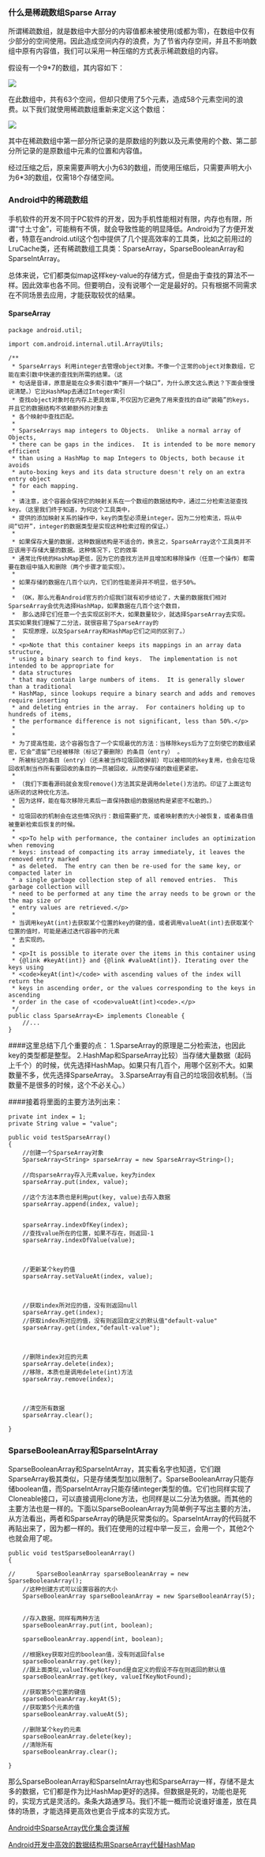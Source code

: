 ### 什么是稀疏数组Sparse Array ###

所谓稀疏数组，就是数组中大部分的内容值都未被使用(或都为零)，在数组中仅有少部分的空间使用。因此造成空间内存的浪费，为了节省内存空间，并且不影响数组中原有内容值，我们可以采用一种压缩的方式表示稀疏数组的内容。

假设有一个9*7的数组，其内容如下：

![](http://i.imgur.com/jaRDjW7.jpg)

在此数组中，共有63个空间，但却只使用了5个元素，造成58个元素空间的浪费。以下我们就使用稀疏数组重新来定义这个数组：

![](http://i.imgur.com/9keleNK.jpg)

其中在稀疏数组中第一部分所记录的是原数组的列数以及元素使用的个数、第二部分所记录的是原数组中元素的位置和内容值。

经过压缩之后，原来需要声明大小为63的数组，而使用压缩后，只需要声明大小为6*3的数组，仅需18个存储空间。


### Android中的稀疏数组 ###

手机软件的开发不同于PC软件的开发，因为手机性能相对有限，内存也有限，所谓“寸土寸金”，可能稍有不慎，就会导致性能的明显降低。Android为了方便开发者，特意在android.util这个包中提供了几个提高效率的工具类，比如之前用过的LruCache类，还有稀疏数组工具类：SparseArray，SparseBooleanArray和SparseIntArray。

总体来说，它们都类似map这样key-value的存储方式，但是由于查找的算法不一样。因此效率也各不同。但要明白，没有说哪个一定是最好的。只有根据不同需求在不同场景去应用，才能获取较优的结果。


#### SparseArray

    package android.util;  
  
	import com.android.internal.util.ArrayUtils;  
	  
	/** 
	 * SparseArrays 利用integer去管理object对象。不像一个正常的object对象数组，它能在索引数中快速的查找到所需的结果。（这 
	 * 句话是音译，原意是能在众多索引数中“撕开一个缺口”，为什么原文这么表达？下面会慢慢说清楚。）它比HashMap去通过Integer索引 
	 * 查找object对象时在内存上更具效率,不仅因为它避免了用来查找的自动“装箱”的keys，并且它的数据结构不依赖额外的对象去 
	 * 各个映射中查找匹配。 
	 *  
	 * SparseArrays map integers to Objects.  Unlike a normal array of Objects, 
	 * there can be gaps in the indices.  It is intended to be more memory efficient 
	 * than using a HashMap to map Integers to Objects, both because it avoids 
	 * auto-boxing keys and its data structure doesn't rely on an extra entry object 
	 * for each mapping. 
	 * 
	 * 请注意，这个容器会保持它的映射关系在一个数组的数据结构中，通过二分检索法驱查找key。（这里我们终于知道，为何这个工具类中， 
	 * 提供的添加映射关系的操作中，key的类型必须是integer。因为二分检索法，将从中间“切开”，integer的数据类型是实现这种检索过程的保证。） 
	 *  
	 * 如果保存大量的数据，这种数据结构是不适合的，换言之，SparseArray这个工具类并不应该用于存储大量的数据。这种情况下，它的效率 
	 * 通常比传统的HashMap更低，因为它的查找方法并且增加和移除操作（任意一个操作）都需要在数组中插入和删除（两个步骤才能实现）。 
	 *  
	 * 如果存储的数据在几百个以内，它们的性能差异并不明显，低于50%。 
	 *  
	 * （OK，那么光看Android官方的介绍我们就有初步结论了，大量的数据我们相对SparseArray会优先选择HashMap，如果数据在几百个这个数目， 
	 *  那么选择它们任意一个去实现区别不大，如果数量较少，就选择SparseArray去实现。 其实如果我们理解了二分法，就很容易了SparseArray的 
	 *  实现原理，以及SparseArray和HashMap它们之间的区别了。） 
	 *  
	 * <p>Note that this container keeps its mappings in an array data structure, 
	 * using a binary search to find keys.  The implementation is not intended to be appropriate for 
	 * data structures 
	 * that may contain large numbers of items.  It is generally slower than a traditional 
	 * HashMap, since lookups require a binary search and adds and removes require inserting 
	 * and deleting entries in the array.  For containers holding up to hundreds of items, 
	 * the performance difference is not significant, less than 50%.</p> 
	 * 
	 *   
	 * 为了提高性能，这个容器包含了一个实现最优的方法：当移除keys后为了立刻使它的数组紧密，它会“遗留”已经被移除（标记了要删除）的条目（entry） 。 
	 * 所被标记的条目（entry）（还未被当作垃圾回收掉前）可以被相同的key复用，也会在垃圾回收机制当作所有要回收的条目的一员被回收，从而使存储的数组更紧密。 
	 *  
	 * （我们下面看源码就会发现remove()方法其实是调用delete()方法的。印证了上面这句话所说的这种优化方法。 
	 * 因为这样，能在每次移除元素后一直保持数组的数据结构是紧密不松散的。） 
	 *  
	 * 垃圾回收的机制会在这些情况执行：数组需要扩充，或者映射表的大小被恢复，或者条目值被重新检索后恢复的时候。 
	 *   
	 * <p>To help with performance, the container includes an optimization when removing 
	 * keys: instead of compacting its array immediately, it leaves the removed entry marked 
	 * as deleted.  The entry can then be re-used for the same key, or compacted later in 
	 * a single garbage collection step of all removed entries.  This garbage collection will 
	 * need to be performed at any time the array needs to be grown or the the map size or 
	 * entry values are retrieved.</p> 
	 * 
	 * 当调用keyAt(int)去获取某个位置的key的键的值，或者调用valueAt(int)去获取某个位置的值时，可能是通过迭代容器中的元素 
	 * 去实现的。 
	 * 
	 * <p>It is possible to iterate over the items in this container using 
	 * {@link #keyAt(int)} and {@link #valueAt(int)}. Iterating over the keys using 
	 * <code>keyAt(int)</code> with ascending values of the index will return the 
	 * keys in ascending order, or the values corresponding to the keys in ascending 
	 * order in the case of <code>valueAt(int)<code>.</p> 
	 */  
	public class SparseArray<E> implements Cloneable {  
	    //...  
	}


####这里总结下几个重要的点：
	1.SparseArray的原理是二分检索法，也因此key的类型都是整型。
	2.HashMap和SparseArray比较）当存储大量数据（起码上千个）的时候，优先选择HashMap。如果只有几百个，用哪个区别不大。如果数量不多，优先选择SparseArray。
	3.SparseArray有自己的垃圾回收机制。（当数量不是很多的时候，这个不必关心。）

####接着将里面的主要方法列出来：

    private int index = 1;  
    private String value = "value";  
      
    public void testSparseArray()  
    {  
        //创建一个SparseArray对象  
        SparseArray<String> sparseArray = new SparseArray<String>();  
          
        //向sparseArray存入元素value，key为index  
        sparseArray.put(index, value);  
          
        //这个方法本质也是利用put(key, value)去存入数据  
        sparseArray.append(index, value);  
          
          
        sparseArray.indexOfKey(index);  
        //查找value所在的位置，如果不存在，则返回-1  
        sparseArray.indexOfValue(value);  
          
          
          
        //更新某个key的值  
        sparseArray.setValueAt(index, value);  
          
          
          
        //获取index所对应的值，没有则返回null  
        sparseArray.get(index);  
        //获取index所对应的值，没有则返回自定义的默认值"default-value"  
        sparseArray.get(index,"default-value");  
          
          
          
        //删除index对应的元素  
        sparseArray.delete(index);  
        //移除，本质也是调用delete(int)方法  
        sparseArray.remove(index);  
          
          
          
        //清空所有数据  
        sparseArray.clear();  
          
    }


### SparseBooleanArray和SparseIntArray ###

SparseBooleanArray和SparseIntArray，其实看名字也知道，它们跟SparseArray极其类似，只是存储类型加以限制了。SparseBooleanArray只能存储boolean值，而SparseIntArray只能存储integer类型的值。它们也同样实现了Cloneable接口，可以直接调用clone方法，也同样是以二分法为依据。而其他的主要方法也是一样的。下面以SparseBooleanArray为简单例子写出主要的方法，从方法看出，两者和SparseArray的确是灰常类似的。SparseIntArray的代码就不再贴出来了，因为都一样的。我们在使用的过程中举一反三，会用一个，其他2个也就会用了呢。

    public void testSparseBooleanArray()  
    {  
          
	//      SparseBooleanArray sparseBooleanArray = new SparseBooleanArray();  
        //这种创建方式可以设置容器的大小  
        SparseBooleanArray sparseBooleanArray = new SparseBooleanArray(5);  
          
          
        //存入数据，同样有两种方法  
        sparseBooleanArray.put(int, boolean);  
          
        sparseBooleanArray.append(int, boolean);  
          
        //根据key获取对应的boolean值，没有则返回false  
        sparseBooleanArray.get(key);  
        //跟上面类似,valueIfKeyNotFound是自定义的假设不存在则返回的默认值  
        sparseBooleanArray.get(key, valueIfKeyNotFound);  
          
        //获取第5个位置的键值  
        sparseBooleanArray.keyAt(5);  
        //获取第5个元素的值  
        sparseBooleanArray.valueAt(5);  
          
        //删除某个key的元素  
        sparseBooleanArray.delete(key);  
        //清除所有  
        sparseBooleanArray.clear();  
          
    }

那么SparseBooleanArray和SparseIntArray也和SparseArray一样，存储不是太多的数据，它们都是作为比HashMap更好的选择。但数据是死的，功能也是死的，实现方式是灵活的。条条大路通罗马。我们不能一概而论说谁好谁差，放在具体的场景，才能选择更高效也更合乎成本的实现方式。


[Android中SparseArray<E>优化集合类详解](http://www.jianshu.com/p/a58015986bb9)


[Android开发中高效的数据结构用SparseArray代替HashMap](http://www.open-open.com/lib/view/open1429598959573.html)

